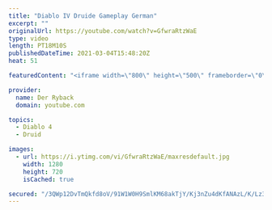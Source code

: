 ```yaml
---
title: "Diablo IV Druide Gameplay German"
excerpt: ""
originalUrl: https://youtube.com/watch?v=GfwraRtzWaE
type: video
length: PT18M10S
publishedDateTime: 2021-03-04T15:48:20Z
heat: 51

featuredContent: "<iframe width=\"800\" height=\"500\" frameborder=\"0\" src=\"https://www.youtube.com/embed/GfwraRtzWaE\" allow=\"accelerometer; autoplay; encrypted-media; gyroscope; picture-in-picture\" allowfullscreen></iframe>"

provider:
  name: Der Ryback
  domain: youtube.com

topics:
  - Diablo 4
  - Druid

images:
  - url: https://i.ytimg.com/vi/GfwraRtzWaE/maxresdefault.jpg
    width: 1280
    height: 720
    isCached: true

secured: "/3QWp12DvTmQkfd8oV/91W1W0H9SmlKM68akTjY/Kj3nZu4dKfANAzL/K/Lz3AeLe3Npikp7330VFTvcRh1AvNTbAy4K8huzM4w0ThT7iHr3K/4VRMJ6VxlPeHugF6svxe4HCg/WwTl0vhP5BgjVdKAFTwzdsjlnJqisHKHza5LW3lHN5K6ZuIp6eeX/X5ZiBSPs//i2i8Crx9A/FdXFOihMfH8YxFXpTDDbmAn5mOyaiCQx8hU4pQb0K/XH04IdiGLxZ1TrblMHX6VpitKG0XOmSVBxqtGCvA/YTu8TRDrQzwQD8S3DEJJRL1IBweeKQVyo8fPiu/qNX/v+LmmnClHRLcx5n2kLztFmoGjl4cDPf9/Uc8rMYT8Tq+vjx4IZbAFt7IIFdMUOarmCHTwdkIytGnHR9BJORQ0+qEwH2W8=;7uMBsvYlBGToGFjt6VTx/g=="
---
```



